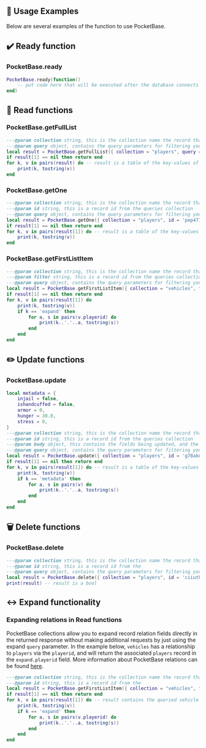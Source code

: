 ## 📝 Usage Examples

Below are several examples of the function to use PocketBase.

## ✔️ Ready function
### PocketBase.ready
```lua
PocketBase.ready(function()
    -- put code here that will be executed after the database connects
end)
```

## 📕 Read functions
### PocketBase.getFullList
```lua
---@param collection string, this is the collection name the record that is being updated, belongs to
---@param query object, contains the query parameters for filtering your selection
local result = PocketBase.getFullList({ collection = "players", query = {filter = 'created > "2022-08-01 10:00:00"'}})
if result[1] == nil then return end
for k, v in pairs(result) do -- result is a table of the key-values of the queried records
    print(k, tostring(v))
end
```

### PocketBase.getOne
```lua
---@param collection string, this is the collection name the record that is being updated, belongs to
---@param id string, this is a record id from the queries collection
---@param query object, contains the query parameters for filtering your selection
local result = PocketBase.getOne({ collection = "players", id = 'pep4715du0k9dcl', query = {}})
if result[1] == nil then return end
for k, v in pairs(result[1]) do -- result is a table of the key-values of the queried record
    print(k, tostring(v))
end
```

### PocketBase.getFirstListItem
```lua
---@param collection string, this is the collection name the record that is being updated, belongs to
---@param filter string, this is a record id from the queries collection
---@param query object, contains the query parameters for filtering your selection
local result = PocketBase.getFirstListItem({ collection = "vehicles", filter = 'model="elegyx"', query = {expand = 'playerid'}} )
if result[1] == nil then return end
for k, v in pairs(result[1]) do
    print(k, tostring(v))
    if k == 'expand' then
        for a, s in pairs(v.playerid) do
            print(k..'.'..a, tostring(s))
        end
    end
end
```

## ✏️ Update functions
### PocketBase.update
```lua
local metadata = {
    injail = false,
    ishandcuffed = false,
    armor = 0,
    hunger = 30.0,
    stress = 0,
}
---@param collection string, this is the collection name the record that is being updated, belongs to
---@param id string, this is a record id from the queries collection
---@param body object, this contains the fields being updated, and the new values
---@param query object, contains the query parameters for filtering your selection
local result = PocketBase.update({ collection = "players", id = 'g78aknqxab695v1', body = {metadata = metadata}, query = {}})
if result[1] == nil then return end
for k, v in pairs(result[1]) do -- result is a table of the key-values of the updated record
    print(k, tostring(v))
    if k == 'metadata' then
        for a, s in pairs(v) do
            print(k..'.'..a, tostring(s))
        end
    end
end
```

## 🗑️ Delete functions
### PocketBase.delete
```lua
---@param collection string, this is the collection name the record that is being updated, belongs to
---@param id string, this is a record id from the
---@param query object, contains the query parameters for filtering your selection
local result = PocketBase.delete({ collection = "players", id = 'ciiuthvkabafupj', query = {}})
print(result) -- result is a bool
```


## ↔️ Expand functionality
### Expanding relations in Read functions
PocketBase collections allow you to expand record relation fields directly in the returned response without making additional requests by just using the expand `query` parameter. In the example below, `vehicles` has a relationship to `players` via the `playerid`, and will return the associated `players` record in the `expand.playerid` field. More information about PocketBase relations can be found [here](https://pocketbase.io/docs/expanding-relations).

```lua
---@param collection string, this is the collection name the record that is being updated, belongs to
---@param id string, this is a record id from the
local result = PocketBase.getFirstListItem({ collection = "vehicles", filter = 'model="elegyx"', query = {expand = 'playerid'}} )
if result[1] == nil then return end
for k, v in pairs(result[1]) do -- result contains the queried vehicle data, and the associated player data in the expand.playerid table
    print(k, tostring(v))
    if k == 'expand' then
        for a, s in pairs(v.playerid) do
            print(k..'.'..a, tostring(s))
        end
    end
end
```
